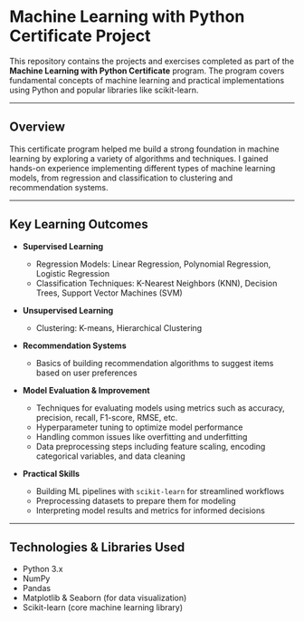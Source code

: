 # Machine Learning with Python Certificate Project

This repository contains the projects and exercises completed as part of the **Machine Learning with Python Certificate** program. The program covers fundamental concepts of machine learning and practical implementations using Python and popular libraries like scikit-learn.

---

## Overview

This certificate program helped me build a strong foundation in machine learning by exploring a variety of algorithms and techniques. I gained hands-on experience implementing different types of machine learning models, from regression and classification to clustering and recommendation systems.

---

## Key Learning Outcomes

- **Supervised Learning**  
  - Regression Models: Linear Regression, Polynomial Regression, Logistic Regression  
  - Classification Techniques: K-Nearest Neighbors (KNN), Decision Trees, Support Vector Machines (SVM)

- **Unsupervised Learning**  
  - Clustering: K-means, Hierarchical Clustering

- **Recommendation Systems**  
  - Basics of building recommendation algorithms to suggest items based on user preferences

- **Model Evaluation & Improvement**  
  - Techniques for evaluating models using metrics such as accuracy, precision, recall, F1-score, RMSE, etc.  
  - Hyperparameter tuning to optimize model performance  
  - Handling common issues like overfitting and underfitting  
  - Data preprocessing steps including feature scaling, encoding categorical variables, and data cleaning

- **Practical Skills**  
  - Building ML pipelines with `scikit-learn` for streamlined workflows  
  - Preprocessing datasets to prepare them for modeling  
  - Interpreting model results and metrics for informed decisions

---

## Technologies & Libraries Used

- Python 3.x  
- NumPy  
- Pandas  
- Matplotlib & Seaborn (for data visualization)  
- Scikit-learn (core machine learning library)  
